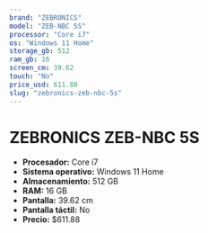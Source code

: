 ```yaml
---
brand: "ZEBRONICS"
model: "ZEB-NBC 5S"
processor: "Core i7"
os: "Windows 11 Home"
storage_gb: 512
ram_gb: 16
screen_cm: 39.62
touch: "No"
price_usd: 611.88
slug: "zebronics-zeb-nbc-5s"
---
```


# ZEBRONICS ZEB-NBC 5S

- **Procesador:** Core i7
- **Sistema operativo:** Windows 11 Home
- **Almacenamiento:** 512 GB
- **RAM:** 16 GB
- **Pantalla:** 39.62 cm
- **Pantalla táctil:** No
- **Precio:** $611.88
